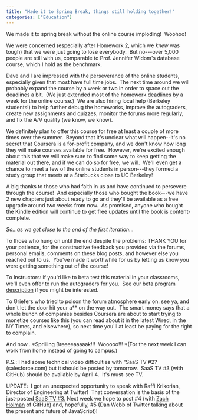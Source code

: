 ```yaml
---
title: "Made it to Spring Break, things still holding together!"
categories: ["Education"]
---
```


We made it to spring break without the online course imploding!  Woohoo!

We were concerned (especially after Homework 2, which we *knew* was tough) that we were just going to lose everybody.  But no---over 5,000 people are still with us, comparable to Prof. Jennifer Widom's database course, which I hold as the benchmark.

Dave and I are impressed with the perseverance of the online students, especially given that most have full time jobs.  The next time around we will probably expand the course by a week or two in order to space out the deadlines a bit.  (We just extended most of the homework deadlines by a week for the online course.)  We are also hiring local help (Berkeley students!) to help further debug the homeworks, improve the autograders, create new assignments and quizzes, monitor the forums more regularly, and fix the A/V quality (we know, we know).

We definitely plan to offer this course for free at least a couple of more times over the summer.  Beyond that it's unclear what will happen--it's no secret that Coursera is a for-profit company, and we don't know how long they will make courses available for free.  However, we're excited enough about this that we will make sure to find some way to keep getting the material out there, and if we can do so for free, we will.  We'll even get a chance to meet a few of the online students in person---they formed a study group that meets at a Starbucks close to UC Berkeley!

A big thanks to those who had faith in us and have continued to persevere through the course!  And especially those who bought the book---we have 2 new chapters just about ready to go and they'll be available as a free upgrade around two weeks from now.  As promised, anyone who bought the Kindle edition will continue to get free updates until the book is content-complete.

*So...as we get close to the end of the first iteration...*

To those who hung on until the end despite the problems: THANK YOU for your patience, for the constructive feedback you provided via the forums, personal emails, comments on these blog posts, and however else you reached out to us.  You've made it worthwhile for us by letting us know you were getting something out of the course!

To Instructors: if you'd like to beta test this material in your classrooms, we'll even offer to run the autograders for you.  See our [beta program description](http://beta.saasbook.info/beta-program) if you might be interested.

To Griefers who tried to poison the forum atmosphere early on: see ya, and don't let the door hit your a** on the way out.  The smart money says that a whole bunch of companies besides Coursera are about to start trying to monetize courses like this (you can read about it in the latest Wired, in the NY Times, and elsewhere), so next time you'll at least be paying for the right to complain.

And now...*Spriiiing Breeeeaaaaak!!!  Wooooo!!! *(For the next week I can work from home instead of going to campus.)

P.S.: I had some technical video difficulties with "SaaS TV #2? (salesforce.com) but it should be posted by tomorrow.  SaaS TV #3 (with GitHub) should be available by April 4.  It's must-see TV.

UPDATE:  I got an unexpected opportunity to speak with Raffi Krikorian, Director of Engineering at Twitter!  That conversation is the basis of the just-posted[ SaaS TV #3.](http://vimeo.com/saasbook/saas-tv-3) Next week we hope to post #4 (with [Zach Holman](http://www.google.com/url?sa=t&rct=j&q=how%20github%20uses%20github&source=web&cd=1&ved=0CDIQFjAA&url=http%3A%2F%2Fzachholman.com%2Ftalk%2Fhow-github-uses-github-to-build-github&ei=1HxyT8XvIaidiALA4s29AQ&usg=AFQjCNGN5ZrUvYyPDUqFBc0b7fgE1YjMFg) of GitHub) and, hopefully, #5 (Dan Webb of Twitter talking about the present and future of JavaScript)!
